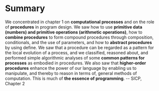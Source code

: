 # Summary
We concentrated in chapter 1 on **computational processes** and on the role of **procedures** in program design. We saw how to use **primitive data (numbers) and primitive operations (arithmetic operations)**, how to **combine procedures** to form compound procedures through composition, conditionals, and the use of parameters, and how to **abstract procedures** by using define. We saw that a procedure can be regarded as a pattern for the local evolution of a process, and we classified, reasoned about, and performed simple algorithmic analyses of some **common patterns for processes** as embodied in procedures. We also saw that **higher-order procedures** enhance the power of our language by enabling us to manipulate, and thereby to reason in terms of, general methods of computation. This is much of **the essence of programming**. -- SICP, Chapter 2
